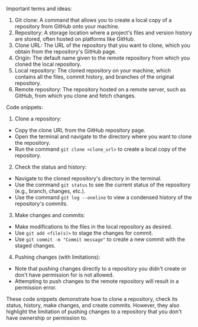 Important terms and ideas:

1. Git clone: A command that allows you to create a local copy of a repository from GitHub onto your machine.
2. Repository: A storage location where a project's files and version history are stored, often hosted on platforms like GitHub.
3. Clone URL: The URL of the repository that you want to clone, which you obtain from the repository's GitHub page.
4. Origin: The default name given to the remote repository from which you cloned the local repository.
5. Local repository: The cloned repository on your machine, which contains all the files, commit history, and branches of the original repository.
6. Remote repository: The repository hosted on a remote server, such as GitHub, from which you clone and fetch changes.

Code snippets:

1. Clone a repository:
- Copy the clone URL from the GitHub repository page.
- Open the terminal and navigate to the directory where you want to clone the repository.
- Run the command `git clone <clone_url>` to create a local copy of the repository.

2. Check the status and history:
- Navigate to the cloned repository's directory in the terminal.
- Use the command `git status` to see the current status of the repository (e.g., branch, changes, etc.).
- Use the command `git log --oneline` to view a condensed history of the repository's commits.

3. Make changes and commits:
- Make modifications to the files in the local repository as desired.
- Use `git add <file(s)>` to stage the changes for commit.
- Use `git commit -m "Commit message"` to create a new commit with the staged changes.

4. Pushing changes (with limitations):
- Note that pushing changes directly to a repository you didn't create or don't have permission for is not allowed.
- Attempting to push changes to the remote repository will result in a permission error.

These code snippets demonstrate how to clone a repository, check its status, history, make changes, and create commits. However, they also highlight the limitation of pushing changes to a repository that you don't have ownership or permission to.